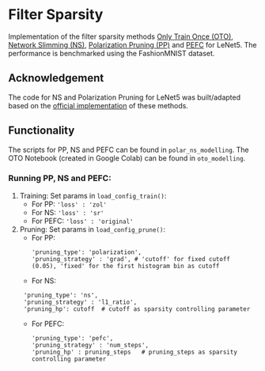# Filter Sparsity 

Implementation of the filter sparsity methods [Only Train Once (OTO)](https://arxiv.org/abs/2107.07467), [Network Slimming (NS)](https://arxiv.org/abs/1708.06519), [Polarization Pruning (PP)](https://github.com/polarizationpruning/PolarizationPruning/blob/master/NIPS2020_PolarizationPruning.pdf) and [PEFC](https://arxiv.org/abs/1608.08710) for LeNet5. The performance is benchmarked using the FashionMNIST dataset.

## Acknowledgement 
The code for NS and Polarization Pruning for LeNet5 was built/adapted based on the [official implementation](https://github.com/polarizationpruning/PolarizationPruning/tree/master) of these methods. 

## Functionality
The scripts for PP, NS and PEFC can be found in ```polar_ns_modelling```. The OTO Notebook (created in Google Colab) can be found in ```oto_modelling```.

### Running PP, NS and PEFC: 
1. Training: Set params in ```load_config_train()```:
    - For PP: ```'loss' : 'zol'```
    - For NS: ```'loss' : 'sr'```
    - For PEFC:  ```'loss' : 'original'```
2. Pruning: Set params in ```load_config_prune()```:
    - For PP:
      ```{python}
      'pruning_type': 'polarization', 
      'pruning_strategy' : 'grad', # 'cutoff' for fixed cutoff (0.05), 'fixed' for the first histogram bin as cutoff
      ```
    - For NS:
     ```{python}
      'pruning_type': 'ns',
      'pruning_strategy' : 'l1_ratio',
      'pruning_hp': cutoff  # cutoff as sparsity controlling parameter
     ```
    - For PEFC:
      ```{python}
      'pruning_type': 'pefc',
      'pruning_strategy' : 'num_steps',
      'pruning_hp' : pruning_steps   # pruning_steps as sparsity controlling parameter
      ```
